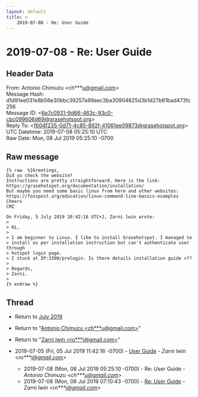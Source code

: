 ```yaml
---
layout: default
title: >
    2019-07-08 - Re: User Guide
---
```


# 2019-07-08 - Re: User Guide

## Header Data

From: Antonio Chimuzu \<ch***u@gmail.com\><br>
Message Hash: d1d91ee031e8b56e30bbc39257a99aec3ba30904825d3b1d27b61bad473fc256<br>
Message ID: \<6e7c0931-9d66-463c-93c0-cbc099606d69@grasehotspot.org\><br>
Reply To: \<f604f235-0d71-4c85-892f-41061ee09873@grasehotspot.org\><br>
UTC Datetime: 2019-07-08 05:25:10 UTC<br>
Raw Date: Mon, 08 Jul 2019 05:25:10 -0700<br>

## Raw message

```
{% raw  %}Greetings,
Did yo check the website?
Instructions are pretty straightforward. Here is the link: 
https://grasehotspot.org/documentation/installation/
But maybe you need some basic linux from here and other websites: 
https://fosspost.org/education/linux-command-line-basics-examples
Cheers
CMZ

On Friday, 5 July 2019 20:42:16 UTC+2, Zarni lwin wrote:
>
> Hi, 
>
> I am beginner to Linux. I like to install Grasehotspot. I managed to 
> install as per installation instruction but can't authenticate user through 
> hotspot login page.
> I stuck at IP:3390/prelogin. Is there details installation guide >??
>
> Regards,
> Zarni.
>
{% endraw %}
```

## Thread

+ Return to [July 2019](/archive/2019/07)

+ Return to "[Antonio Chimuzu <ch***u<span>@</span>gmail.com>](/authors/ch___u_at_gmail_com)"
+ Return to "[Zarni lwin <ro***i<span>@</span>gmail.com>](/authors/ro___i_at_gmail_com)"

+ 2019-07-05 (Fri, 05 Jul 2019 11:42:16 -0700) - [User Guide](/archive/2019/07/44d15a0e36d3ae3bc3200536860e5547bdb659d986d4b16c24fc78e4ea112328) - _Zarni lwin \<ro***i@gmail.com\>_
  + 2019-07-08 (Mon, 08 Jul 2019 05:25:10 -0700) - Re: User Guide - _Antonio Chimuzu \<ch***u@gmail.com\>_
  + 2019-07-08 (Mon, 08 Jul 2019 07:10:43 -0700) - [Re: User Guide](/archive/2019/07/31c59b52c90ff27463caf846e6791645533f662ae0c1fff38c062faf36bf7a80) - _Zarni lwin \<ro***i@gmail.com\>_

